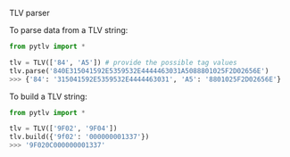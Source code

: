 
TLV parser

To parse data from a TLV string:
```python
from pytlv import *

tlv = TLV(['84', 'A5']) # provide the possible tag values
tlv.parse('840E315041592E5359532E4444463031A5088801025F2D02656E')
>>> {'84': '315041592E5359532E4444463031', 'A5': '8801025F2D02656E'}

```

To build a TLV string:
```python
from pytlv import *

tlv = TLV(['9F02', '9F04'])
tlv.build({'9f02': '000000001337'})
>>> '9F020C000000001337'

```

